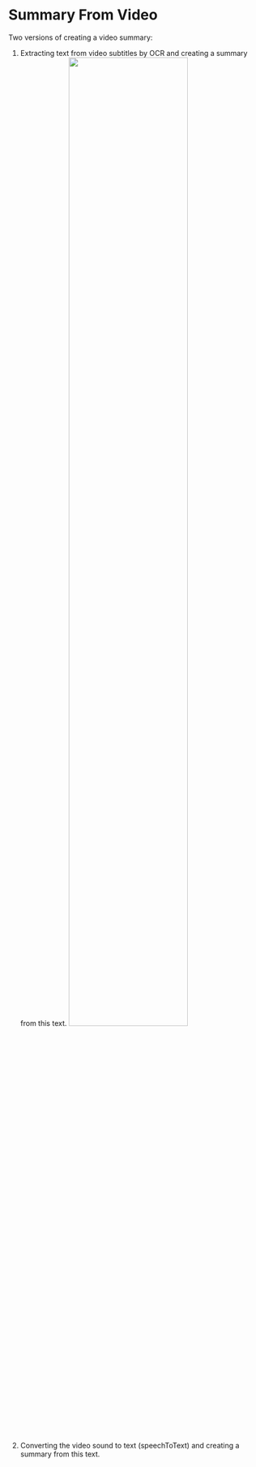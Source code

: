 # Summary From Video

Two versions of creating a video summary:
1. Extracting text from video subtitles by OCR and creating a summary from this text.
<img src="https://user-images.githubusercontent.com/11797397/228175853-4f60c329-d238-4d78-9fa8-6ea0c2b6e97a.png" width=70% height=70%><br/>
2. Converting the video sound to text (speechToText) and creating a summary from this text.
